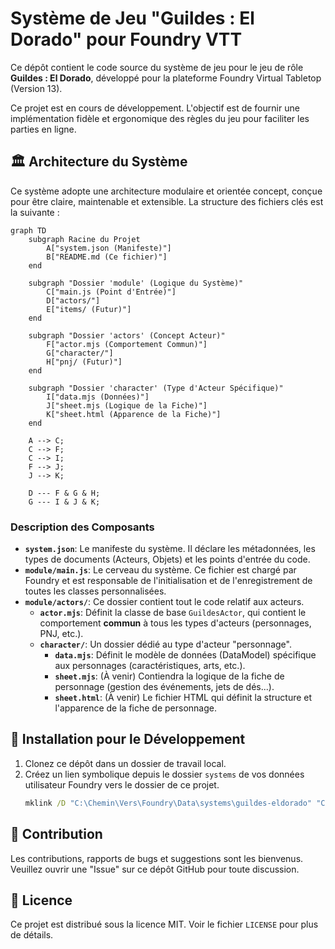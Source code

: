 # Système de Jeu "Guildes : El Dorado" pour Foundry VTT

Ce dépôt contient le code source du système de jeu pour le jeu de rôle **Guildes : El Dorado**, développé pour la plateforme Foundry Virtual Tabletop (Version 13).

Ce projet est en cours de développement. L'objectif est de fournir une implémentation fidèle et ergonomique des règles du jeu pour faciliter les parties en ligne.

## 🏛️ Architecture du Système

Ce système adopte une architecture modulaire et orientée concept, conçue pour être claire, maintenable et extensible. La structure des fichiers clés est la suivante :

```mermaid
graph TD
    subgraph Racine du Projet
        A["system.json (Manifeste)"]
        B["README.md (Ce fichier)"]
    end

    subgraph "Dossier 'module' (Logique du Système)"
        C["main.js (Point d'Entrée)"]
        D["actors/"]
        E["items/ (Futur)"]
    end

    subgraph "Dossier 'actors' (Concept Acteur)"
        F["actor.mjs (Comportement Commun)"]
        G["character/"]
        H["pnj/ (Futur)"]
    end
    
    subgraph "Dossier 'character' (Type d'Acteur Spécifique)"
        I["data.mjs (Données)"]
        J["sheet.mjs (Logique de la Fiche)"]
        K["sheet.html (Apparence de la Fiche)"]
    end

    A --> C;
    C --> F;
    C --> I;
    F --> J;
    J --> K;
    
    D --- F & G & H;
    G --- I & J & K;
```

### Description des Composants

*   **`system.json`**: Le manifeste du système. Il déclare les métadonnées, les types de documents (Acteurs, Objets) et les points d'entrée du code.
*   **`module/main.js`**: Le cerveau du système. Ce fichier est chargé par Foundry et est responsable de l'initialisation et de l'enregistrement de toutes les classes personnalisées.
*   **`module/actors/`**: Ce dossier contient tout le code relatif aux acteurs.
    *   **`actor.mjs`**: Définit la classe de base `GuildesActor`, qui contient le comportement **commun** à tous les types d'acteurs (personnages, PNJ, etc.).
    *   **`character/`**: Un dossier dédié au type d'acteur "personnage".
        *   **`data.mjs`**: Définit le modèle de données (DataModel) spécifique aux personnages (caractéristiques, arts, etc.).
        *   **`sheet.mjs`**: (À venir) Contiendra la logique de la fiche de personnage (gestion des événements, jets de dés...).
        *   **`sheet.html`**: (À venir) Le fichier HTML qui définit la structure et l'apparence de la fiche de personnage.

## 🚀 Installation pour le Développement

1.  Clonez ce dépôt dans un dossier de travail local.
2.  Créez un lien symbolique depuis le dossier `systems` de vos données utilisateur Foundry vers le dossier de ce projet.
    ```cmd
    mklink /D "C:\Chemin\Vers\Foundry\Data\systems\guildes-eldorado" "C:\Chemin\Vers\Votre\Projet\foundryvtt-guildes-eldorado"
    ```

## 🤝 Contribution

Les contributions, rapports de bugs et suggestions sont les bienvenus. Veuillez ouvrir une "Issue" sur ce dépôt GitHub pour toute discussion.

## 📜 Licence

Ce projet est distribué sous la licence MIT. Voir le fichier `LICENSE` pour plus de détails.

